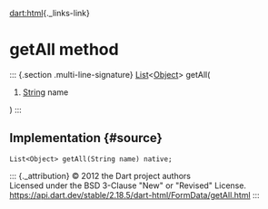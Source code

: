 [dart:html](../../dart-html/dart-html-library){._links-link}

getAll method
=============

::: {.section .multi-line-signature}
[List](../../dart-core/list-class)\<[Object](../../dart-core/object-class)\>
getAll(

1.  [String](../../dart-core/string-class) name

)
:::

Implementation {#source}
--------------

``` {.language-dart data-language="dart"}
List<Object> getAll(String name) native;
```

::: {._attribution}
© 2012 the Dart project authors\
Licensed under the BSD 3-Clause \"New\" or \"Revised\" License.\
<https://api.dart.dev/stable/2.18.5/dart-html/FormData/getAll.html>
:::

